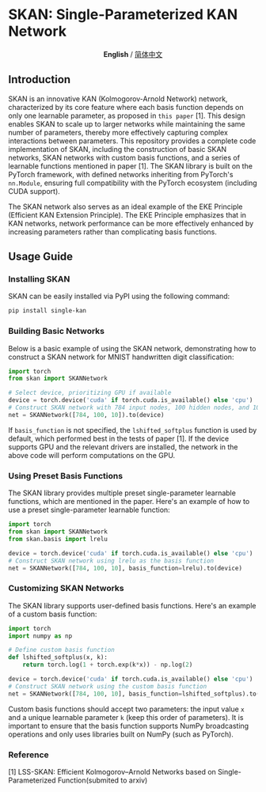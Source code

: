 # SKAN: Single-Parameterized KAN Network

<p align="center"><b>English</b> / <a href="https://github.com/chikkkit/SKAN/blob/main/README_zh.md">简体中文</a></p>

## Introduction
SKAN is an innovative KAN (Kolmogorov-Arnold Network) network, characterized by its core feature where each basis function depends on only one learnable parameter, as proposed in `this paper` [1]. This design enables SKAN to scale up to larger networks while maintaining the same number of parameters, thereby more effectively capturing complex interactions between parameters. This repository provides a complete code implementation of SKAN, including the construction of basic SKAN networks, SKAN networks with custom basis functions, and a series of learnable functions mentioned in paper [1]. The SKAN library is built on the PyTorch framework, with defined networks inheriting from PyTorch's `nn.Module`, ensuring full compatibility with the PyTorch ecosystem (including CUDA support).

The SKAN network also serves as an ideal example of the EKE Principle (Efficient KAN Extension Principle). The EKE Principle emphasizes that in KAN networks, network performance can be more effectively enhanced by increasing parameters rather than complicating basis functions.

## Usage Guide

### Installing SKAN
SKAN can be easily installed via PyPI using the following command:
```bash
pip install single-kan
```

### Building Basic Networks
Below is a basic example of using the SKAN network, demonstrating how to construct a SKAN network for MNIST handwritten digit classification:
```python
import torch
from skan import SKANNetwork

# Select device, prioritizing GPU if available
device = torch.device('cuda' if torch.cuda.is_available() else 'cpu')
# Construct SKAN network with 784 input nodes, 100 hidden nodes, and 10 output nodes
net = SKANNetwork([784, 100, 10]).to(device)
```
If `basis_function` is not specified, the `lshifted_softplus` function is used by default, which performed best in the tests of paper [1]. If the device supports GPU and the relevant drivers are installed, the network in the above code will perform computations on the GPU.

### Using Preset Basis Functions
The SKAN library provides multiple preset single-parameter learnable functions, which are mentioned in the paper. Here's an example of how to use a preset single-parameter learnable function:
```python
import torch
from skan import SKANNetwork
from skan.basis import lrelu

device = torch.device('cuda' if torch.cuda.is_available() else 'cpu')
# Construct SKAN network using lrelu as the basis function
net = SKANNetwork([784, 100, 10], basis_function=lrelu).to(device)
```

### Customizing SKAN Networks
The SKAN library supports user-defined basis functions. Here's an example of a custom basis function:
```python
import torch
import numpy as np

# Define custom basis function
def lshifted_softplus(x, k):
    return torch.log(1 + torch.exp(k*x)) - np.log(2)

device = torch.device('cuda' if torch.cuda.is_available() else 'cpu')
# Construct SKAN network using the custom basis function
net = SKANNetwork([784, 100, 10], basis_function=lshifted_softplus).to(device)
```
Custom basis functions should accept two parameters: the input value `x` and a unique learnable parameter `k` (keep this order of parameters). It is important to ensure that the basis function supports NumPy broadcasting operations and only uses libraries built on NumPy (such as PyTorch).

### Reference
[1] LSS-SKAN: Efficient Kolmogorov–Arnold Networks based on Single-Parameterized Function(submited to arxiv)
